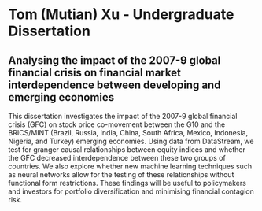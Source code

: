 # Tom (Mutian) Xu - Undergraduate Dissertation
## Analysing the impact of the 2007-9 global financial crisis on financial market interdependence between developing and emerging economies
This dissertation investigates the impact of the 2007-9 global financial crisis (GFC) on stock price co-movement between the G10 and the BRICS/MINT (Brazil, Russia, India, China, South Africa, Mexico, Indonesia, Nigeria, and Turkey) emerging economies. Using data from DataStream, we test for granger causal relationships between equity indices and whether the GFC decreased interdependence between these two groups of countries. We also explore whether new machine learning techniques such as neural networks allow for the testing of these relationships without functional form restrictions. These findings will be useful to policymakers and investors for portfolio diversification and minimising financial contagion risk.
